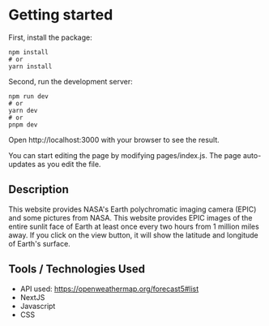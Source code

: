 
# Getting started
First, install the package:
```
npm install
# or
yarn install
```
Second, run the development server:
```
npm run dev
# or
yarn dev
# or
pnpm dev
```

Open http://localhost:3000 with your browser to see the result.

You can start editing the page by modifying pages/index.js. The page auto-updates as you edit the file.

## Description
This website provides NASA's Earth polychromatic imaging camera (EPIC) and some pictures from NASA. This website provides EPIC images of the entire sunlit face of Earth at least once every two hours from 1 million miles away. If you click on the view button, it will show the latitude and longitude of Earth's surface. 

## Tools / Technologies Used
- API used:
    https://openweathermap.org/forecast5#list
- NextJS
- Javascript
- CSS